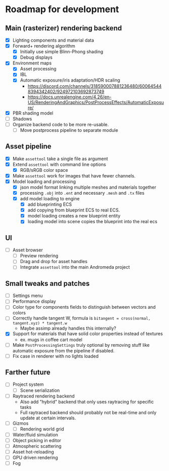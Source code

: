 # Roadmap for development

## Main (rasterizer) rendering backend

- [X] Lighting components and material data
- [X] Forward+ rendering algorithm
  - [X] Initially use simple Blinn-Phong shading
  - [X] Debug displays
- [X] Environment maps
  - [X] Asset processing
  - [X] IBL
  - [X] Automatic exposure/iris adaptation/HDR scaling 
    - https://discord.com/channels/318590007881236480/600645448394342402/924972103692873749
    - https://docs.unrealengine.com/4.26/en-US/RenderingAndGraphics/PostProcessEffects/AutomaticExposure/
- [X] PBR shading model
- [ ] Shadows
- [ ] Organize backend code to be more re-usable.
  - [ ] Move postprocess pipeline to separate module

## Asset pipeline

- [X] Make `assettool` take a single file as argument
- [X] Extend `assettool` with command line options
  - [X] RGB/sRGB color space
- [X] Make `assettool` work for images that have fewer channels.
- [X] Model loading and processing
  - [X] json model format linking multiple meshes and materials together
  - [X] processing `.obj` into `.ent` and necessary `.mesh` and `.tx` files
  - [X] add model loading to engine
    - [X] add blueprinting ECS
    - [X] add copying from blueprint ECS to real ECS.
    - [X] model loading creates a new blueprint entity
    - [X] loading model into scene copies the blueprint into the real ecs

## UI

- [ ] Asset browser
  - [ ] Preview rendering
  - [ ] Drag and drop for asset handles
  - [ ] Integrate `assettool` into the main Andromeda project

## Small tweaks and patches

- [ ] Settings menu
- [ ] Performance display
- [ ] Color type for components fields to distinguish between vectors and colors
- [ ] Correctly handle tangent W, formula is `bitangent = cross(normal, tangent.xyz) * tangent.w`
  - Maybe assimp already handles this internally?
- [X] Support for materials that have solid color properties instead of textures
  - ex. mugs in coffee cart model
- [ ] Make `PostProcessingSettings` truly optional by removing stuff like automatic exposure from the pipeline if disabled.
- [ ] Fix case in renderer with no lights loaded

## Farther future

- [ ] Project system
  - [ ] Scene serialization
- [ ] Raytraced rendering backend
  - Also add "hybrid" backend that only uses raytracing for specific tasks
  - Full raytraced backend should probably not be real-time and only update at certain intervals.
- [ ] Gizmos
  - [ ] Rendering world grid
- [ ] Water/fluid simulation
- [ ] Object picking in editor
- [ ] Atmospheric scattering
- [ ] Asset hot-reloading
- [ ] GPU driven rendering
- [ ] Fog